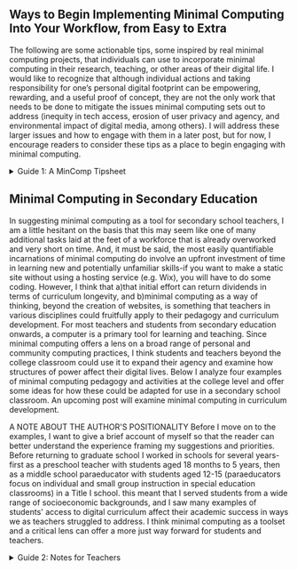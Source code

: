 ## Ways to Begin Implementing Minimal Computing Into Your Workflow, from Easy to Extra

The following are some actionable tips, some inspired by real minimal computing projects, that individuals can use to incorporate minimal computing in their research, teaching, or other areas of their digital life. I would like to recognize that although individual actions and taking responsibility for one’s personal digital footprint can be empowering, rewarding, and a useful proof of concept, they are not the only work that needs to be done to mitigate the issues minimal computing sets out to address (inequity in tech access, erosion of user privacy and agency, and environmental impact of digital media, among others). 
I will address these larger issues and how to engage with them in a later post, but for now, I encourage readers to consider these tips as a place to begin engaging with minimal computing.

<details> 
  
  <summary>Guide 1: A MinComp Tipsheet</summary>

1. Make an audit of your digital life, and consider your findings in light of Gil’s minimal computing question: “What do we need?” Get a clear of what you’re storing digitally and where. Which platforms or services do you use most, and which have you not used in a while? You may find that there are areas where you can contract your digital footprint, areas where you could make a swap of one solution for a lighter-weight one, or areas where you need a larger or more robust digital solution (which is fine! I think minimal computing must begin with an honest accounting of your needs, large or small).

2. Be conscious about what you choose to store digitally-consider retaining physical records where possible, or store your digital records on a physical hard drive.

3. Try switching to a plaintext editor for your writing, rather than a rich text document editor. 

4. Consider alternative platforms like Cohost or Mastodon for your social media/networking needs–these platforms don’t use algorithmically curated feeds or endless scrolling, and they have more restrictive policies around the collection and use of user data.

5. When devising curriculum, make sure not only that your digital content is accessible, but test that it is equally functional across different types of devices, from PCs to netbooks to smartphones. It is important to keep in  mind that your students may have varied access to tech, and that what works well on a PC or laptop may not on other devices, which has the potential to restrict students’ ability to fully engage with your curriculum.

6. If you have or manage a dynamic website where you host content, consider converting to a static site. This saves on bandwidth, making your site require less server space and making it more accessible for users on low bandwidth.

7. Make a fully downloadable version of your website that can be shared via sneakernet, allowing users with no internet to access your website!

8. If you’re feeling handy, consider repairing your own digital devices. This takes time, but opens the door to reclaiming ownership of your digital life through increased understanding of hardware and reduced reliance on opaque repair/replacement services.

9. If you’re in the market for a computer build project, look into Raspberry Pis, which have been used to good effect in pedagogical contexts.

10. For a major project, try building your own server! This could be a great class project and if properly maintained could host digital materials for teaching or research, digital editions, or anything else you want to make available online.

  </details>
  
## Minimal Computing in Secondary Education
In suggesting minimal computing as a tool for secondary school teachers, I am a little hesitant on the basis that this may seem like one of many additional tasks laid at the feet of a workforce that is already overworked and very short on time. And, it must be said, the most easily quantifiable incarnations of minimal computing do involve an upfront investment of time in learning new and potentially unfamiliar skills-if you want to make a static site without using a hosting service (e.g. Wix), you will have to do some coding. However, I think that a)that initial effort can return dividends in terms of curriculum longevity, and b)minimal computing as a way of thinking, beyond the creation of websites, is something that teachers in various disciplines could fruitfully apply to their pedagogy and curriculum development. For most teachers and students from secondary education onwards, a computer is a primary tool for learning and teaching. Since minimal computing offers a lens on a broad range of personal and community computing practices, I think students and teachers beyond the college classroom could use it to expand their agency and examine how structures of power affect their digital lives. Below I analyze four examples of minimal computing pedagogy and activities at the college level and offer some ideas for how these could be adapted for use in a secondary school classroom. An upcoming post will examine minimal computing in curriculum development.

A NOTE ABOUT THE AUTHOR'S POSITIONALITY
Before I move on to the examples, I want to give a brief account of myself so that the reader can better understand the experience framing my suggestions and priorities. Before returning to graduate school I worked in schools for several years-first as a preschool teacher with students aged 18 months to 5 years, then as a middle school paraeducator with students aged 12-15 (paraeducators focus on individual and small group instruction in special education classrooms) in a Title I school. this meant that I served students from a wide range of socioeconomic backgrounds, and I saw many examples of students' access to digital curriculum affect their academic success in ways we as teachers struggled to address. I think minimal computing as a toolset and a critical lens can offer a more just way forward for students and teachers.

<details>
  
  <summary>Guide 2: Notes for Teachers</summary>
  
  </details>
  
